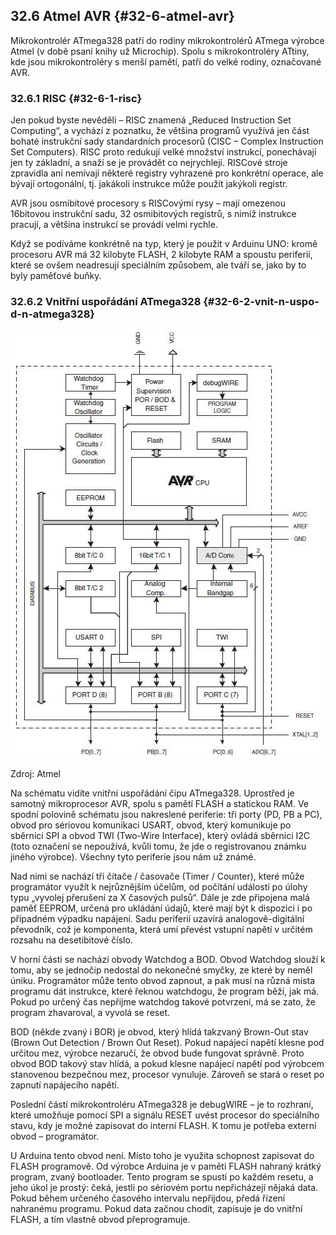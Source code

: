 ## 32.6 Atmel AVR {#32-6-atmel-avr}

Mikrokontrolér ATmega328 patří do rodiny mikrokontrolérů ATmega výrobce Atmel (v době psaní knihy už Microchip). Spolu s mikrokontroléry ATtiny, kde jsou mikrokontroléry s menší pamětí, patří do velké rodiny, označované AVR.

### 32.6.1 RISC {#32-6-1-risc}

Jen pokud byste nevěděli – RISC znamená „Reduced Instruction Set Computing“, a vychází z poznatku, že většina programů využívá jen část bohaté instrukční sady standardních procesorů (CISC – Complex Instruction Set Computers). RISC proto redukují velké množství instrukcí, ponechávají jen ty základní, a snaží se je provádět co nejrychleji. RISCové stroje zpravidla ani nemívají některé registry vyhrazené pro konkrétní operace, ale bývají ortogonální, tj. jakákoli instrukce může použít jakýkoli registr.

AVR jsou osmibitové procesory s RISCovými rysy – mají omezenou 16bitovou instrukční sadu, 32 osmibitových registrů, s nimiž instrukce pracují, a většina instrukcí se provádí velmi rychle.

Když se podíváme konkrétně na typ, který je použit v Arduinu UNO: kromě procesoru AVR má 32 kilobyte FLASH, 2 kilobyte RAM a spoustu periferií, které se ovšem neadresují speciálním způsobem, ale tváří se, jako by to byly paměťové buňky.

### 32.6.2 Vnitřní uspořádání ATmega328 {#32-6-2-vnit-n-uspo-d-n-atmega328}

![363-1.jpeg](images/00151.jpeg)

Zdroj: Atmel

Na schématu vidíte vnitřní uspořádání čipu ATmega328\. Uprostřed je samotný mikroprocesor AVR, spolu s pamětí FLASH a statickou RAM. Ve spodní polovině schématu jsou nakreslené periferie: tři porty (PD, PB a PC), obvod pro sériovou komunikaci USART, obvod, který komunikuje po sběrnici SPI a obvod TWI (Two-Wire Interface), který ovládá sběrnici I2C (toto označení se nepoužívá, kvůli tomu, že jde o registrovanou známku jiného výrobce). Všechny tyto periferie jsou nám už známé.

Nad nimi se nachází tři čítače / časovače (Timer / Counter), které může programátor využít k nejrůznějším účelům, od počítání událostí po úlohy typu „vyvolej přerušení za X časových pulsů“. Dále je zde připojena malá paměť EEPROM, určená pro ukládání údajů, které mají být k dispozici i po případném výpadku napájení. Sadu periferií uzavírá analogově-digitální převodník, což je komponenta, která umí převést vstupní napětí v určitém rozsahu na desetibitové číslo.

V horní části se nachází obvody Watchdog a BOD. Obvod Watchdog slouží k tomu, aby se jednočip nedostal do nekonečné smyčky, ze které by neměl úniku. Programátor může tento obvod zapnout, a pak musí na různá místa programu dát instrukce, které řeknou watchdogu, že program běží, jak má. Pokud po určený čas nepřijme watchdog takové potvrzení, má se zato, že program zhavaroval, a vyvolá se reset.

BOD (někde zvaný i BOR) je obvod, který hlídá takzvaný Brown-Out stav (Brown Out Detection / Brown Out Reset). Pokud napájecí napětí klesne pod určitou mez, výrobce nezaručí, že obvod bude fungovat správně. Proto obvod BOD takový stav hlídá, a pokud klesne napájecí napětí pod výrobcem stanovenou bezpečnou mez, procesor vynuluje. Zároveň se stará o reset po zapnutí napájecího napětí.

Poslední částí mikrokontroléru ATmega328 je debugWIRE – je to rozhraní, které umožňuje pomocí SPI a signálu RESET uvést procesor do speciálního stavu, kdy je možné zapisovat do interní FLASH. K tomu je potřeba externí obvod – programátor.

U Arduina tento obvod není. Místo toho je využita schopnost zapisovat do FLASH programově. Od výrobce Arduina je v paměti FLASH nahraný krátký program, zvaný bootloader. Tento program se spustí po každém resetu, a jeho úkol je prostý: čeká, jestli po sériovém portu nepřicházejí nějaká data. Pokud během určeného časového intervalu nepřijdou, předá řízení nahranému programu. Pokud data začnou chodit, zapisuje je do vnitřní FLASH, a tím vlastně obvod přeprogramuje.